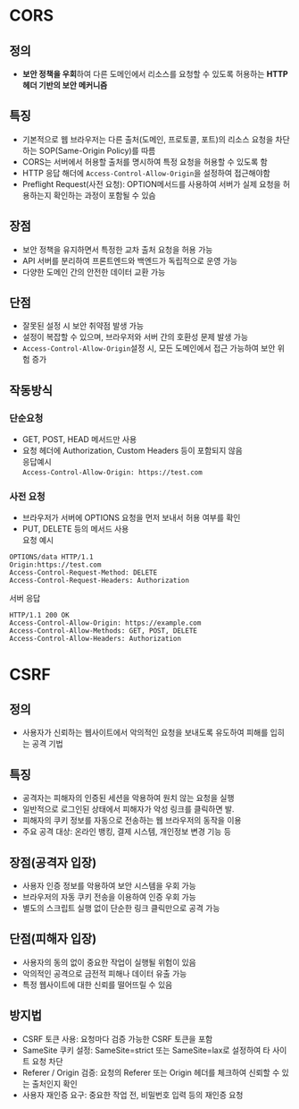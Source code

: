 # CORS
## 정의
- **보안 정책을 우회**하여 다른 도메인에서 리소스를 요청할 수 있도록 허용하는 **HTTP 헤더 기반의 보안 메커니즘**
## 특징
- 기본적으로 웹 브라우저는 다른 출처(도메인, 프로토콜, 포트)의 리소스 요청을 차단하는 SOP(Same-Origin Policy)를 따름 
- CORS는 서버에서 허용할 출처를 명시하여 특정 요청을 허용할 수 있도록 함
- HTTP 응답 해더에 `Access-Control-Allow-Origin`을 설정하여 접근해야함
- Preflight Request(사전 요청): OPTION메서드를 사용하여 서버가 실제 요청을 허용하는지 확인하는 과정이 포함될 수 있슴
## 장점
- 보안 정책을 유지하면서 특정한 교차 출처 요청을 허용 가능
- API 서버를 분리하여 프론트엔드와 백엔드가 독립적으로 운영 가능
- 다양한 도메인 간의 안전한 데이터 교환 가능
## 단점
- 잘못된 설정 시 보안 취약점 발생 가능
- 설정이 복잡할 수 있으며, 브라우저와 서버 간의 호환성 문제 발생 가능
- `Access-Control-Allow-Origin`설정 시, 모든 도메인에서 접근 가능하여 보안 위험 증가
## 작동방식
### 단순요청
- GET, POST, HEAD 메서드만 사용
- 요청 헤더에 Authorization, Custom Headers 등이 포함되지 않음  
응답예시  
```Access-Control-Allow-Origin: https://test.com```
### 사전 요청
- 브라우저가 서버에 OPTIONS 요청을 먼저 보내서 허용 여부를 확인
- PUT, DELETE 등의 메서드 사용  
요청 예시  
```
OPTIONS/data HTTP/1.1
Origin:https://test.com
Access-Control-Request-Method: DELETE
Access-Control-Request-Headers: Authorization
```  
서버 응답  
```
HTTP/1.1 200 OK
Access-Control-Allow-Origin: https://example.com
Access-Control-Allow-Methods: GET, POST, DELETE
Access-Control-Allow-Headers: Authorization
```
# CSRF
## 정의
- 사용자가 신뢰하는 웹사이트에서 악의적인 요청을 보내도록 유도하여 피해를 입히는 공격 기법
## 특징
- 공격자는 피해자의 인증된 세션을 악용하여 원치 않는 요청을 실행
- 일반적으로 로그인된 상태에서 피해자가 악성 링크를 클릭하면 발.
- 피해자의 쿠키 정보를 자동으로 전송하는 웹 브라우저의 동작을 이용
- 주요 공격 대상: 온라인 뱅킹, 결제 시스템, 개인정보 변경 기능 등
## 장점(공격자 입장)
- 사용자 인증 정보를 악용하여 보안 시스템을 우회 가능
- 브라우저의 자동 쿠키 전송을 이용하여 인증 우회 가능
- 별도의 스크립트 실행 없이 단순한 링크 클릭만으로 공격 가능
## 단점(피해자 입장)
- 사용자의 동의 없이 중요한 작업이 실행될 위험이 있음
- 악의적인 공격으로 금전적 피해나 데이터 유출 가능
- 특정 웹사이트에 대한 신뢰를 떨어뜨릴 수 있음
## 방지법
- CSRF 토큰 사용: 요청마다 검증 가능한 CSRF 토큰을 포함
- SameSite 쿠키 설정: SameSite=strict 또는 SameSite=lax로 설정하여 타 사이트 요청 차단
- Referer / Origin 검증: 요청의 Referer 또는 Origin 헤더를 체크하여 신뢰할 수 있는 출처인지 확인
- 사용자 재인증 요구: 중요한 작업 전, 비밀번호 입력 등의 재인증 요청